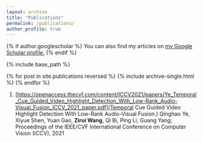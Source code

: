 ```yaml
---
layout: archive
title: "Publications"
permalink: /publications/
author_profile: true
---
```


{% if author.googlescholar %}
  You can also find my articles on <u><a href="{{author.googlescholar}}">my Google Scholar profile</a>.</u>
{% endif %}

{% include base_path %}

{% for post in site.publications reversed %}
  {% include archive-single.html %}
{% endfor %}

1. [https://openaccess.thecvf.com/content/ICCV2021/papers/Ye_Temporal_Cue_Guided_Video_Highlight_Detection_With_Low-Rank_Audio-Visual_Fusion_ICCV_2021_paper.pdf](Temporal Cue Guided Video Highlight Detection With Low-Rank Audio-Visual Fusion.) Qinghao Ye, Xiyue Shen, Yuan Gao, **Zirui Wang**, Qi Bi, Ping Li, Guang Yang; Proceedings of the IEEE/CVF International Conference on Computer Vision (ICCV), 2021